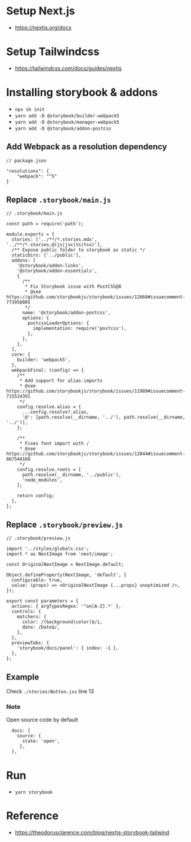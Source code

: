 # Setup Next.js

- https://nextjs.org/docs

# Setup Tailwindcss

- https://tailwindcss.com/docs/guides/nextjs

# Installing storybook & addons

- `npx sb init`
- `yarn add -D @storybook/builder-webpack5`
- `yarn add -D @storybook/manager-webpack5`
- `yarn add -D @storybook/addon-postcss`

## Add Webpack as a resolution dependency

```
// package.json

"resolutions": {
    "webpack": "^5"
}
```

## Replace `.storybook/main.js`

```
// .storybook/main.js

const path = require('path');

module.exports = {
  stories: ['../**/*.stories.mdx', '../**/*.stories.@(js|jsx|ts|tsx)'],
  /** Expose public folder to storybook as static */
  staticDirs: ['../public'],
  addons: [
    '@storybook/addon-links',
    '@storybook/addon-essentials',
    {
      /**
       * Fix Storybook issue with PostCSS@8
       * @see https://github.com/storybookjs/storybook/issues/12668#issuecomment-773958085
       */
      name: '@storybook/addon-postcss',
      options: {
        postcssLoaderOptions: {
          implementation: require('postcss'),
        },
      },
    },
  ],
  core: {
    builder: 'webpack5',
  },
  webpackFinal: (config) => {
    /**
     * Add support for alias-imports
     * @see https://github.com/storybookjs/storybook/issues/11989#issuecomment-715524391
     */
    config.resolve.alias = {
      ...config.resolve?.alias,
      '@': [path.resolve(__dirname, '../'), path.resolve(__dirname, '../')],
    };

    /**
     * Fixes font import with /
     * @see https://github.com/storybookjs/storybook/issues/12844#issuecomment-867544160
     */
    config.resolve.roots = [
      path.resolve(__dirname, '../public'),
      'node_modules',
    ];

    return config;
  },
};
```

## Replace `.storybook/preview.js`

```
// .storybook/preview.js

import '../styles/globals.css';
import * as NextImage from 'next/image';

const OriginalNextImage = NextImage.default;

Object.defineProperty(NextImage, 'default', {
  configurable: true,
  value: (props) => <OriginalNextImage {...props} unoptimized />,
});

export const parameters = {
  actions: { argTypesRegex: '^on[A-Z].*' },
  controls: {
    matchers: {
      color: /(background|color)$/i,
      date: /Date$/,
    },
  },
  previewTabs: {
    'storybook/docs/panel': { index: -1 },
  },
};
```

## Example

Check `./stories/Button.jsx` line 13

### Note

Open source code by default

```
  docs: {
    source: {
      state: 'open',
     },
  },
```

# Run

- `yarn storybook`

# Reference

- https://theodorusclarence.com/blog/nextjs-storybook-tailwind
